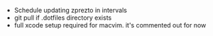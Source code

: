 * Schedule updating zprezto in intervals
* git pull if .dotfiles directory exists
* full xcode setup required for macvim. it's commented out for now
